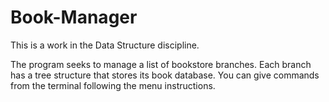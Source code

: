 # Book-Manager
This is a work in the Data Structure discipline.

  The program seeks to manage a list of bookstore branches. Each branch has a tree structure that stores its
book database. You can give commands from the terminal following the menu instructions.
